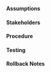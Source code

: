 ### <NAME OF CHANGE>

<DESCRIBE CHANGE>

#### Assumptions

<DESCRIBE ANY ASSUMPTIONS>

#### Stakeholders

<LIST STAKEHOLDERS>

#### Procedure

<ITEMIZE PROCEEDURE THAT WILL BE PERFORMED>

#### Testing

<DESCRIBE TESTING DONE>

#### Rollback Notes

<DESCRIBE UNDO PROCESS>
